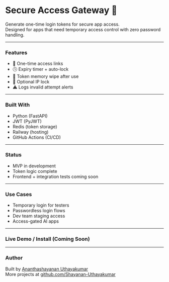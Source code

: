 # Secure Access Gateway 🔐

Generate one-time login tokens for secure app access.  
Designed for apps that need temporary access control with zero password handling.

---

### Features

- 🔐 One-time access links  
- 🕓 Expiry timer + auto-lock  
- 🧠 Token memory wipe after use  
- 🔄 Optional IP lock  
- ⚠️ Logs invalid attempt alerts  

---

### Built With

- Python (FastAPI)  
- JWT (PyJWT)  
- Redis (token storage)  
- Railway (hosting)  
- GitHub Actions (CI/CD)  

---

### Status

- MVP in development  
- Token logic complete  
- Frontend + integration tests coming soon  

---

### Use Cases

- Temporary login for testers  
- Passwordless login flows  
- Dev team staging access  
- Access-gated AI apps  

---

### Live Demo / Install (Coming Soon)

---

### Author

Built by [Ananthashayanan Uthayakumar](https://linkedin.com/in/ananthashayanan-uthayakumar-95656134a)  
More projects at [github.com/Shayanan-Uthayakumar](https://github.com/Shayanan-Uthayakumar)

